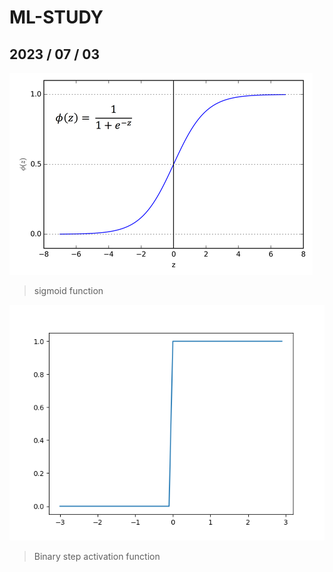 # ML-STUDY

2023 / 07 / 03
---------------------------------------
![](/asset/1.png)
> sigmoid function

![](/asset/2.png)
> Binary step activation function



